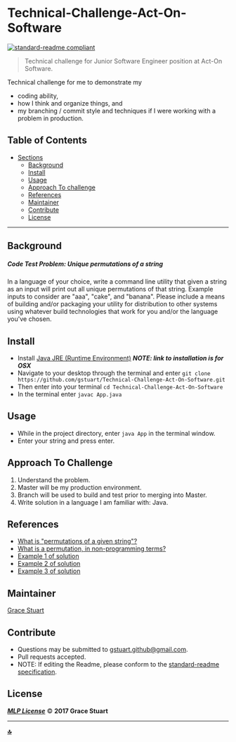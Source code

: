 # Technical-Challenge-Act-On-Software
 [![standard-readme compliant](https://img.shields.io/badge/readme%20style-standard-brightgreen.svg)](https://github.com/RichardLitt/standard-readme)

> Technical challenge for Junior Software Engineer position at Act-On Software.

Technical challenge for me to demonstrate my
* coding ability,
* how I think and organize things, and
* my branching / commit style and techniques if I were working with a problem in production.


## Table of Contents
- [Sections](#sections)
  - [Background](#background)
  - [Install](#install)
  - [Usage](#usage)
  - [Approach To challenge](#approach-to-challenge)
  - [References](#references)
  - [Maintainer](#maintainer)
  - [Contribute](#contribute)
  - [License](#license)

***
## Background
##### Code Test Problem: _Unique permutations of a string_
In a language of your choice, write a command line utility that given a string as an input will print out all unique permutations of that string. Example inputs to consider are "aaa", "cake", and "banana".
Please include a means of building and/or packaging your utility for distribution to other systems using whatever build technologies that work for you and/or the language you've chosen.


## Install
* Install [Java JRE (Runtime Environment)](https://www.java.com/en/) _**NOTE: link to installation is for OSX**_
* Navigate to your desktop through the terminal and enter `git clone https://github.com/gstuart/Technical-Challenge-Act-On-Software.git`
* Then enter into your terminal `cd Technical-Challenge-Act-On-Software`
* In the terminal enter `javac App.java`


## Usage
* While in the project directory, enter `java App` in the terminal window.
* Enter your string and press enter.


## Approach To Challenge
1. Understand the problem.
2. Master will be my production environment.
3. Branch will be used to build and test prior to merging into Master.
4. Write solution in a language I am familiar with: Java.


## References
 * [What is  "permutations of a given string"?](http://www.geeksforgeeks.org/write-a-c-program-to-print-all-permutations-of-a-given-string/)
 * [What is a permutation, in non-programming terms?](https://www.mathsisfun.com/combinatorics/combinations-permutations.html)
 * [Example 1 of solution](https://stackoverflow.com/questions/4240080/generating-all-permutations-of-a-given-string)
 * [Example 2 of solution](https://crunchify.com/how-to-find-all-permutations-of-a-string-in-java-example/)
 * [Example 3 of solution](http://www.journaldev.com/526/java-program-to-find-all-permutations-of-a-string)


## Maintainer
[Grace Stuart](href="https://github.com/gstuart")


## Contribute
* Questions may be submitted to gstuart.github@gmail.com.
* Pull requests accepted.
* NOTE: If editing the Readme, please conform to the [standard-readme specification](https://github.com/RichardLitt/standard-readme/blob/master/spec.md).


## License
**_[MLP License](/LICENSE.md)_** :copyright: **2017 Grace Stuart**


***

**[:top:](#tc-act-on-software)**
